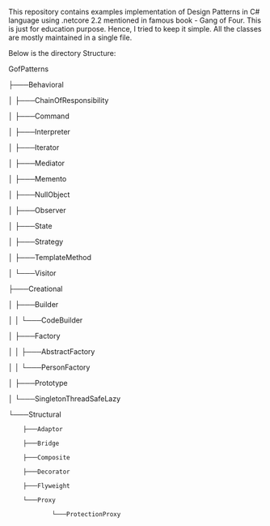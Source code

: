 This repository contains examples implementation of Design Patterns in C# language using .netcore 2.2 mentioned in famous book - Gang of Four.
This is just for education purpose. Hence, I tried to keep it simple. All the classes are mostly maintained in a single file.

Below is the directory Structure:

GofPatterns

├───Behavioral

│       ├───ChainOfResponsibility

│       ├───Command

│       ├───Interpreter

│       ├───Iterator

│       ├───Mediator

│       ├───Memento

│       ├───NullObject

│       ├───Observer

│       ├───State

│       ├───Strategy

│       ├───TemplateMethod

│       └───Visitor

├───Creational

│       ├───Builder

│       │   └───CodeBuilder

│       ├───Factory

│       │   ├───AbstractFactory

│       │   └───PersonFactory

│       ├───Prototype

│       └───SingletonThreadSafeLazy

└───Structural

        ├───Adaptor
    
        ├───Bridge
    
        ├───Composite
    
        ├───Decorator
    
        ├───Flyweight
    
        └───Proxy
    
                └───ProtectionProxy
